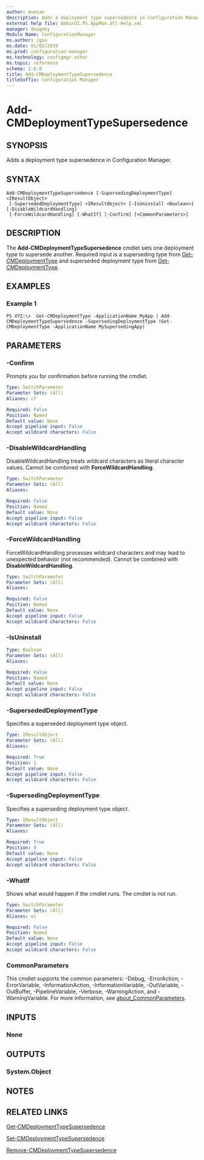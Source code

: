 ```yaml
---
author: mumian
description: Adds a deployment type supersedence in Configuration Manager.
external help file: AdminUI.PS.AppMan.dll-Help.xml
manager: dougeby
Module Name: ConfigurationManager
ms.author: jgao
ms.date: 01/02/2019
ms.prod: configuration-manager
ms.technology: configmgr-other
ms.topic: reference
schema: 2.0.0
title: Add-CMDeploymentTypeSupersedence
titleSuffix: Configuration Manager
---
```


# Add-CMDeploymentTypeSupersedence

## SYNOPSIS

Adds a deployment type supersedence in Configuration Manager.

## SYNTAX

```
Add-CMDeploymentTypeSupersedence [-SupersedingDeploymentType] <IResultObject>
 [-SupersededDeploymentType] <IResultObject> [-IsUninstall <Boolean>] [-DisableWildcardHandling]
 [-ForceWildcardHandling] [-WhatIf] [-Confirm] [<CommonParameters>]
```

## DESCRIPTION

The **Add-CMDeploymentTypeSupersedence** cmdlet sets one deployment type to supersede another. Required input is a superseding type from [Get-CMDeploymentType](./Get-CMDeploymentType.md) and superseded deployment type from [Get-CMDeploymentType](./Get-CMDeploymentType.md).

## EXAMPLES

### Example 1

```
PS XYZ:\>  Get-CMDeploymentType -ApplicationName MyApp | Add-CMDeploymentTypeSupersedence -SupersedingDeploymentType (Get-CMDeploymentType -ApplicationName MySupersedingApp)
```

## PARAMETERS

### -Confirm

Prompts you for confirmation before running the cmdlet.

```yaml
Type: SwitchParameter
Parameter Sets: (All)
Aliases: cf

Required: False
Position: Named
Default value: None
Accept pipeline input: False
Accept wildcard characters: False
```

### -DisableWildcardHandling

DisableWildcardHandling treats wildcard characters as literal character values. Cannot be combined with **ForceWildcardHandling**.

```yaml
Type: SwitchParameter
Parameter Sets: (All)
Aliases:

Required: False
Position: Named
Default value: None
Accept pipeline input: False
Accept wildcard characters: False
```

### -ForceWildcardHandling

ForceWildcardHandling processes wildcard characters and may lead to unexpected behavior (not recommended). Cannot be combined with **DisableWildcardHandling**.

```yaml
Type: SwitchParameter
Parameter Sets: (All)
Aliases:

Required: False
Position: Named
Default value: None
Accept pipeline input: False
Accept wildcard characters: False
```

### -IsUninstall

```yaml
Type: Boolean
Parameter Sets: (All)
Aliases:

Required: False
Position: Named
Default value: None
Accept pipeline input: False
Accept wildcard characters: False
```

### -SupersededDeploymentType

Specifies a superseded deployment type object.

```yaml
Type: IResultObject
Parameter Sets: (All)
Aliases:

Required: True
Position: 1
Default value: None
Accept pipeline input: False
Accept wildcard characters: False
```

### -SupersedingDeploymentType

Specifies a superseding deployment type object.

```yaml
Type: IResultObject
Parameter Sets: (All)
Aliases:

Required: True
Position: 0
Default value: None
Accept pipeline input: False
Accept wildcard characters: False
```

### -WhatIf

Shows what would happen if the cmdlet runs.
The cmdlet is not run.

```yaml
Type: SwitchParameter
Parameter Sets: (All)
Aliases: wi

Required: False
Position: Named
Default value: None
Accept pipeline input: False
Accept wildcard characters: False
```

### CommonParameters
This cmdlet supports the common parameters: -Debug, -ErrorAction, -ErrorVariable, -InformationAction, -InformationVariable, -OutVariable, -OutBuffer, -PipelineVariable, -Verbose, -WarningAction, and -WarningVariable. For more information, see [about_CommonParameters](http://go.microsoft.com/fwlink/?LinkID=113216).

## INPUTS

### None

## OUTPUTS

### System.Object

## NOTES

## RELATED LINKS

[Get-CMDeploymentTypeSupersedence](./Get-CMDeploymentTypeSupersedence.md)

[Set-CMDeploymentTypeSupersedence](./Set-CMDeploymentTypeSupersedence.md)

[Remove-CMDeploymentTypeSupersedence](./Remove-CMDeploymentTypeSupersedence.md)
